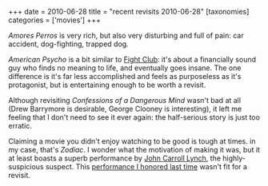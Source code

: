 +++
date = 2010-06-28
title = "recent revisits 2010-06-28"
[taxonomies]
categories = ['movies']
+++

*Amores Perros* is very rich, but also very disturbing and full of pain:
car accident, dog-fighting, trapped dog.

*American Psycho* is a bit similar to [Fight Club][]: it's about a
financially sound guy who finds no meaning to life, and eventually goes
insane. The one difference is it's far less accomplished and feels as
purposeless as it's protagonist, but is entertaining enough to be worth
a revisit.

Although revisiting *Confessions of a Dangerous Mind* wasn't bad at all
(Drew Barrymore is desirable, George Clooney is interesting), it left me
feeling that I don't need to see it ever again: the half-serious story
is just too erratic.

Claiming a movie you didn't enjoy watching to be good is tough at
times. in my case, that's *Zodiac*. I wonder what the motivation of
making it was, but it at least boasts a superb performance by [John
Carroll Lynch], the highly-suspicious suspect. This [performance I
honored last time] wasn't fit for a revisit.

  [Fight Club]: http://tshepang.net/fight-club-1999
  [John Carroll Lynch]: http://en.wikipedia.org/wiki/John_Carroll_Lynch
  [performance I honored last time]: http://tshepang.net/zodiac-and-david-fincher

